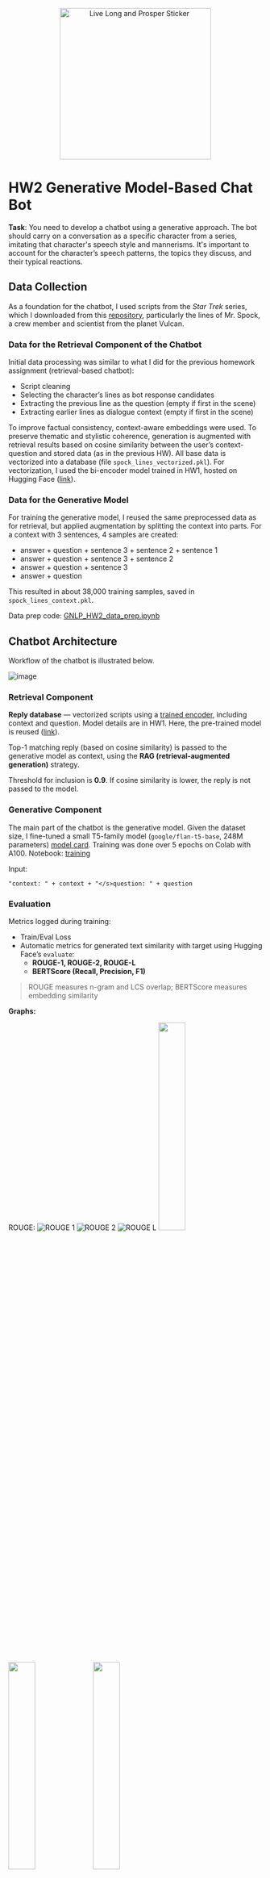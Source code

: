 <p align="center">
  <img src="https://www.merchandisingplaza.co.uk/282130/2/Stickers-Star-Trek-STAR-TREK-Spock-Live-Long-Prosper-Sticker-l.jpg" 
       alt="Live Long and Prosper Sticker" 
       width="300">
</p>

# HW2 Generative Model-Based Chat Bot

**Task**: You need to develop a chatbot using a generative approach. The bot should carry on a conversation as a specific character from a series, imitating that character's speech style and mannerisms. It's important to account for the character’s speech patterns, the topics they discuss, and their typical reactions.

## Data Collection
As a foundation for the chatbot, I used scripts from the *Star Trek* series, which I downloaded from this [repository](https://github.com/varenc/star_trek_transcript_search), particularly the lines of Mr. Spock, a crew member and scientist from the planet Vulcan.

### Data for the Retrieval Component of the Chatbot

Initial data processing was similar to what I did for the previous homework assignment (retrieval-based chatbot):

- Script cleaning  
- Selecting the character’s lines as bot response candidates  
- Extracting the previous line as the question (empty if first in the scene)  
- Extracting earlier lines as dialogue context (empty if first in the scene)

To improve factual consistency, context-aware embeddings were used. To preserve thematic and stylistic coherence, generation is augmented with retrieval results based on cosine similarity between the user’s context-question and stored data (as in the previous HW). All base data is vectorized into a database (file `spock_lines_vectorized.pkl`). For vectorization, I used the bi-encoder model trained in HW1, hosted on Hugging Face ([link](https://huggingface.co/greatakela/gnlp_hw1_encoder)).

### Data for the Generative Model

For training the generative model, I reused the same preprocessed data as for retrieval, but applied augmentation by splitting the context into parts. For a context with 3 sentences, 4 samples are created:

- answer + question + sentence 3 + sentence 2 + sentence 1  
- answer + question + sentence 3 + sentence 2  
- answer + question + sentence 3  
- answer + question  

This resulted in about 38,000 training samples, saved in `spock_lines_context.pkl`.

Data prep code: [GNLP_HW2_data_prep.ipynb](https://github.com/greatakela/GenChatBot/blob/main/Notebooks/GNLP_HW2_data_prep.ipynb)

## Chatbot Architecture

Workflow of the chatbot is illustrated below.

![image](https://github.com/greatakela/GenChatBot/blob/main/static/ArchGenBot.png)

### Retrieval Component

**Reply database** — vectorized scripts using a [trained encoder](https://huggingface.co/greatakela/gnlp_hw1_encoder), including context and question. Model details are in HW1. Here, the pre-trained model is reused ([link](https://huggingface.co/greatakela/gnlp_hw1_encoder)).

Top-1 matching reply (based on cosine similarity) is passed to the generative model as context, using the **RAG (retrieval-augmented generation)** strategy.

Threshold for inclusion is **0.9**. If cosine similarity is lower, the reply is not passed to the model.

### Generative Component

The main part of the chatbot is the generative model. Given the dataset size, I fine-tuned a small T5-family model (`google/flan-t5-base`, 248M parameters) [model card](https://huggingface.co/google/flan-t5-base). Training was done over 5 epochs on Colab with A100. Notebook: [training](https://github.com/greatakela/GenChatBot/blob/main/Notebooks/GNLP_HW2_FLAN_T5_train_model.ipynb)

Input:  
```text
"context: " + context + "</s>question: " + question  
```
### Evaluation

Metrics logged during training:
- Train/Eval Loss
- Automatic metrics for generated text similarity with target using Hugging Face’s `evaluate`:
  - **ROUGE-1, ROUGE-2, ROUGE-L**  
  - **BERTScore (Recall, Precision, F1)**

> ROUGE measures n-gram and LCS overlap; BERTScore measures embedding similarity

**Graphs:**

ROUGE:
![ROUGE 1](https://github.com/greatakela/GenChatBot/blob/main/static/eval_rouge_1.png)
![ROUGE 2](https://github.com/greatakela/GenChatBot/blob/main/static/eval_rouge_2.png)
![ROUGE L](https://github.com/greatakela/GenChatBot/blob/main/static/eval_rouge_l.png)
<img src="https://github.com/greatakela/GenChatBot/blob/main/static/eval_rouge_1.png" width="32.5%"> <img src="https://github.com/greatakela/GenChatBot/blob/main/static/eval_rouge_2.png" width="32.5%"> <img src="https://github.com/greatakela/GenChatBot/blob/main/static/eval_rouge_l.png" width="32.5%">

BERTScore:
![Recall](https://github.com/greatakela/GenChatBot/blob/main/static/eval_bs_r.png)
![Precision](https://github.com/greatakela/GenChatBot/blob/main/static/eval_bs_p.png)
![F1](https://github.com/greatakela/GenChatBot/blob/main/static/eval_bs_f1.png)
<img src="https://github.com/greatakela/GenChatBot/blob/main/static/eval_bs_r.png" width="32.5%"> <img src="https://github.com/greatakela/GenChatBot/blob/main/static/eval_bs_p.png" width="32.5%"> <img src="https://github.com/greatakela/GenChatBot/blob/main/static/eval_bs_f1.png" width="32.5%">

Loss:
![Train Loss](https://github.com/greatakela/GenChatBot/blob/main/static/train_loss.png)
![Eval Loss](https://github.com/greatakela/GenChatBot/blob/main/static/eval_loss.png)
<img src="https://github.com/greatakela/GenChatBot/blob/main/static/train_loss.png" width="49.5%"> <img src="https://github.com/greatakela/GenChatBot/blob/main/static/eval_loss.png" width="49.5%">

### Training Summary

The model showed good training/validation loss reduction. Eval and train loss continued dropping across epochs, suggesting further fine-tuning is possible. Training was stopped at 5 epochs when metrics stabilized.

### Generation Strategy Tuning

Experiments run using [this notebook](https://github.com/greatakela/GenChatBot/blob/main/Notebooks/GNLP_HW2_generation_evaluation.ipynb)

Fixed parameters:
- `do_sample=True`
- `max_length=1000`
- `repetition_penalty=2.0`
- `top_k=50`
- `no_repeat_ngram_size=2`

Variables:
- `temperature`, `top_p`

Cosine similarity and generation time plots:
![gen time](https://github.com/greatakela/GenChatBot/blob/main/static/gen_time.png)
![cos sim](https://github.com/greatakela/GenChatBot/blob/main/static/cos_sim.png)
<img src="https://github.com/greatakela/GenChatBot/blob/main/static/gen_time.png" width="49.5%"> <img src="https://github.com/greatakela/GenChatBot/blob/main/static/cos_sim.png" width="49.5%">

**Best results**: `temperature=0.9`, `top_p=0.9` for style diversity with acceptable factual consistency

## Repository Structure

```bash
│   README.md - HW2 report
│   requirements.txt
│   .gitignore
│   __init__.py
│   generative_bot.py - main logic
│   utilities.py - helper functions
│   app.py - Flask UI launcher
│
├───Notebooks - training & evaluation notebooks
├───templates - web interface layout
│       chat.html
├───static - web interface styles
│       style.css
├───data
│       spock_lines_context.pkl - processed context-augmented training data
│       spock_lines_vectorized.pkl - vectorized context-question DB
│       spock_lines.pkl - raw data
```
## Web Service

The chatbot uses Flask, launched via `app.py`, which sets up the UI, loads models, and handles requests.

To run locally:
```bash
git clone https://github.com/greatakela/GenChatBot.git
python -m venv venv
pip install -r requirements.txt
python app.py
```
Accessible at: `http://127.0.0.1:5000`

### Flask App Async Handling

Async endpoints are handled using `async def` and `await`, e.g.:

```python
async def sleep():
    await asyncio.sleep(0.1)
    return 0.1

@app.route("/get", methods=["GET", "POST"])
async def chat():
    msg = request.form["msg"]
    input = msg
    await asyncio.gather(sleep(), sleep())
    return get_Chat_response(input)
```
### Gunicorn & Gevent for Multiprocessing

Gunicorn command for async multi-worker deployment:

```bash
gunicorn --timeout 1000 --workers 2 --worker-class gevent --worker-connections 100 app:app -b 0.0.0.0:5000
```
This launches Gunicorn with 2 workers and 50 async connections per worker.

## Conclusion

The generative model demonstrated high effectiveness, with clear generalization potential. To better evaluate its full capabilities, further experiments with more diverse data are needed.

## Online Deployment

The Dockerized project was deployed on a **Kamatera** virtual server. The chatbot is available at:

👉 http://185.53.209.56:5000/

Docker image was optimized to < 2GB.  
VM specs: 2 CPU, 2 GB RAM, 80 GB disk
